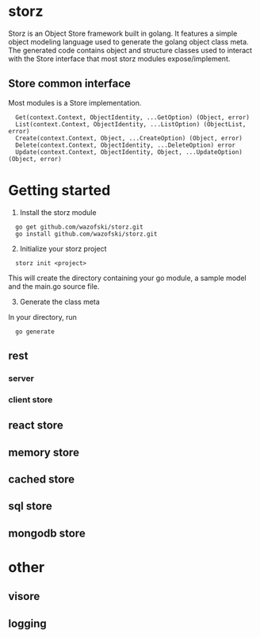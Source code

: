 # storz
Storz is an Object Store framework built in golang.
It features a simple object modeling language used to generate the golang object class meta.
The generated code contains object and structure classes used to interact with the Store 
interface that most storz modules expose/implement.

## Store common interface

Most modules is a Store implementation.

```
  Get(context.Context, ObjectIdentity, ...GetOption) (Object, error)
  List(context.Context, ObjectIdentity, ...ListOption) (ObjectList, error)
  Create(context.Context, Object, ...CreateOption) (Object, error)
  Delete(context.Context, ObjectIdentity, ...DeleteOption) error
  Update(context.Context, ObjectIdentity, Object, ...UpdateOption) (Object, error)
```


# Getting started

1. Install the storz module

```
  go get github.com/wazofski/storz.git
  go install github.com/wazofski/storz.git
```

2. Initialize your storz project

```
  storz init <project>
```

This will create the <project> directory containing your go module, a sample model and the main.go source file.

3. Generate the class meta

In your <project> directory, run

```
  go generate
```





## rest

### server

### client store



## react store





## memory store

## cached store

## sql store

## mongodb store

# other




## visore


## logging





